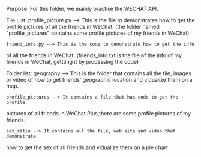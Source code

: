 Purpose: For this folder, we mainly practise the WECHAT API.

File List:
    profile_picture.py  --> This is the file to demonstrates how to get 
  the profile pictures of all the friends in WeChat.
  (the folder named "profile_pictures" contains some profile pictures
  of my friends in WeChat)

    friend_info.py --> This is the code to demonstrate how to get the info
  of all the friends in WeChat.
  (friends_info.txt is the file of the info of my friends in WeChat, gettting 
  it by processing the code)

Folder list:
    geography --> This is the folder that contains all the file, images or video
  of how to get friends' geographic location and vidualize them on a map.

    profile_pictures --> It contains a file that has code to get the profile 
  pictures of all friends in WeChat.Plus,there are some profile pictures of my
  friends.

    sex_ratio --> It contains all the file, web site and video that demonstrate 
  how to get the sex of all friends and vidualize them on a pie chart.